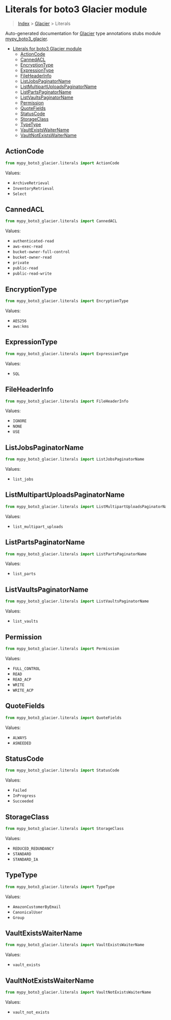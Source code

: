 # Literals for boto3 Glacier module

> [Index](../index.md) > [Glacier](./index.md) > Literals

Auto-generated documentation for [Glacier](https://boto3.amazonaws.com/v1/documentation/api/latest/reference/services/glacier.html#Glacier)
type annotations stubs module [mypy_boto3_glacier](https://pypi.org/project/mypy-boto3-glacier/).

- [Literals for boto3 Glacier module](#literals-for-boto3-glacier-module)
  - [ActionCode](#actioncode)
  - [CannedACL](#cannedacl)
  - [EncryptionType](#encryptiontype)
  - [ExpressionType](#expressiontype)
  - [FileHeaderInfo](#fileheaderinfo)
  - [ListJobsPaginatorName](#listjobspaginatorname)
  - [ListMultipartUploadsPaginatorName](#listmultipartuploadspaginatorname)
  - [ListPartsPaginatorName](#listpartspaginatorname)
  - [ListVaultsPaginatorName](#listvaultspaginatorname)
  - [Permission](#permission)
  - [QuoteFields](#quotefields)
  - [StatusCode](#statuscode)
  - [StorageClass](#storageclass)
  - [TypeType](#typetype)
  - [VaultExistsWaiterName](#vaultexistswaitername)
  - [VaultNotExistsWaiterName](#vaultnotexistswaitername)

## ActionCode

```python
from mypy_boto3_glacier.literals import ActionCode
```

Values:

- `ArchiveRetrieval`
- `InventoryRetrieval`
- `Select`

## CannedACL

```python
from mypy_boto3_glacier.literals import CannedACL
```

Values:

- `authenticated-read`
- `aws-exec-read`
- `bucket-owner-full-control`
- `bucket-owner-read`
- `private`
- `public-read`
- `public-read-write`

## EncryptionType

```python
from mypy_boto3_glacier.literals import EncryptionType
```

Values:

- `AES256`
- `aws:kms`

## ExpressionType

```python
from mypy_boto3_glacier.literals import ExpressionType
```

Values:

- `SQL`

## FileHeaderInfo

```python
from mypy_boto3_glacier.literals import FileHeaderInfo
```

Values:

- `IGNORE`
- `NONE`
- `USE`

## ListJobsPaginatorName

```python
from mypy_boto3_glacier.literals import ListJobsPaginatorName
```

Values:

- `list_jobs`

## ListMultipartUploadsPaginatorName

```python
from mypy_boto3_glacier.literals import ListMultipartUploadsPaginatorName
```

Values:

- `list_multipart_uploads`

## ListPartsPaginatorName

```python
from mypy_boto3_glacier.literals import ListPartsPaginatorName
```

Values:

- `list_parts`

## ListVaultsPaginatorName

```python
from mypy_boto3_glacier.literals import ListVaultsPaginatorName
```

Values:

- `list_vaults`

## Permission

```python
from mypy_boto3_glacier.literals import Permission
```

Values:

- `FULL_CONTROL`
- `READ`
- `READ_ACP`
- `WRITE`
- `WRITE_ACP`

## QuoteFields

```python
from mypy_boto3_glacier.literals import QuoteFields
```

Values:

- `ALWAYS`
- `ASNEEDED`

## StatusCode

```python
from mypy_boto3_glacier.literals import StatusCode
```

Values:

- `Failed`
- `InProgress`
- `Succeeded`

## StorageClass

```python
from mypy_boto3_glacier.literals import StorageClass
```

Values:

- `REDUCED_REDUNDANCY`
- `STANDARD`
- `STANDARD_IA`

## TypeType

```python
from mypy_boto3_glacier.literals import TypeType
```

Values:

- `AmazonCustomerByEmail`
- `CanonicalUser`
- `Group`

## VaultExistsWaiterName

```python
from mypy_boto3_glacier.literals import VaultExistsWaiterName
```

Values:

- `vault_exists`

## VaultNotExistsWaiterName

```python
from mypy_boto3_glacier.literals import VaultNotExistsWaiterName
```

Values:

- `vault_not_exists`

